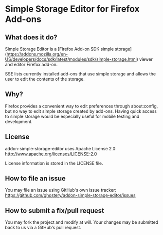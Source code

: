 Simple Storage Editor for Firefox Add-ons 
=========================================

What does it do?
----------------
Simple Storage Editor is a [Firefox Add-on SDK simple storage]
(https://addons.mozilla.org/en-US/developers/docs/sdk/latest/modules/sdk/simple-storage.html)
viewer and editor Firefox add-on.

SSE lists currently installed add-ons that use simple storage and allows the user to edit the contents of the storage.


Why?
----
Firefox provides a convenient way to edit preferences through about:config, but no way
to edit simple storage created by add-ons. Having quick access to simple storage would be especially useful for 
mobile testing and development.


License
-------
addon-simple-storage-editor uses Apache License 2.0 http://www.apache.org/licenses/LICENSE-2.0

License information is stored in the LICENSE file.


How to file an issue
--------------------
You may file an issue using GitHub's own issue tracker: https://github.com/ghostery/addon-simple-storage-editor/issues


How to submit a fix/pull request
--------------------------------
You may fork the project and modify at will. Your changes may be submitted back to us via a GitHub's pull
request.
